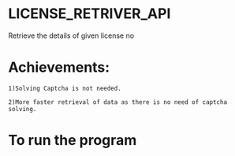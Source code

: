 # LICENSE_RETRIVER_API
Retrieve the details of given license no

# Achievements:

    1)Solving Captcha is not needed.
    
    2)More faster retrieval of data as there is no need of captcha solving.
    
# To run the program
